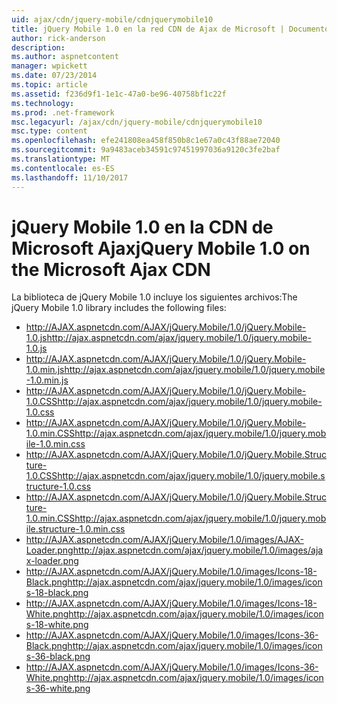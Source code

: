 ```yaml
---
uid: ajax/cdn/jquery-mobile/cdnjquerymobile10
title: jQuery Mobile 1.0 en la red CDN de Ajax de Microsoft | Documentos de Microsoft
author: rick-anderson
description: 
ms.author: aspnetcontent
manager: wpickett
ms.date: 07/23/2014
ms.topic: article
ms.assetid: f236d9f1-1e1c-47a0-be96-40758bf1c22f
ms.technology: 
ms.prod: .net-framework
msc.legacyurl: /ajax/cdn/jquery-mobile/cdnjquerymobile10
msc.type: content
ms.openlocfilehash: efe241808ea458f850b8c1e67a0c43f88ae72040
ms.sourcegitcommit: 9a9483aceb34591c97451997036a9120c3fe2baf
ms.translationtype: MT
ms.contentlocale: es-ES
ms.lasthandoff: 11/10/2017
---
```

<a name="jquery-mobile-10-on-the-microsoft-ajax-cdn"></a><span data-ttu-id="45b91-102">jQuery Mobile 1.0 en la CDN de Microsoft Ajax</span><span class="sxs-lookup"><span data-stu-id="45b91-102">jQuery Mobile 1.0 on the Microsoft Ajax CDN</span></span>
====================
<span data-ttu-id="45b91-103">La biblioteca de jQuery Mobile 1.0 incluye los siguientes archivos:</span><span class="sxs-lookup"><span data-stu-id="45b91-103">The jQuery Mobile 1.0 library includes the following files:</span></span>

- <span data-ttu-id="45b91-104">http://AJAX.aspnetcdn.com/AJAX/jQuery.Mobile/1.0/jQuery.Mobile-1.0.js</span><span class="sxs-lookup"><span data-stu-id="45b91-104">http://ajax.aspnetcdn.com/ajax/jquery.mobile/1.0/jquery.mobile-1.0.js</span></span>
- <span data-ttu-id="45b91-105">http://AJAX.aspnetcdn.com/AJAX/jQuery.Mobile/1.0/jQuery.Mobile-1.0.min.js</span><span class="sxs-lookup"><span data-stu-id="45b91-105">http://ajax.aspnetcdn.com/ajax/jquery.mobile/1.0/jquery.mobile-1.0.min.js</span></span>
- <span data-ttu-id="45b91-106">http://AJAX.aspnetcdn.com/AJAX/jQuery.Mobile/1.0/jQuery.Mobile-1.0.CSS</span><span class="sxs-lookup"><span data-stu-id="45b91-106">http://ajax.aspnetcdn.com/ajax/jquery.mobile/1.0/jquery.mobile-1.0.css</span></span>
- <span data-ttu-id="45b91-107">http://AJAX.aspnetcdn.com/AJAX/jQuery.Mobile/1.0/jQuery.Mobile-1.0.min.CSS</span><span class="sxs-lookup"><span data-stu-id="45b91-107">http://ajax.aspnetcdn.com/ajax/jquery.mobile/1.0/jquery.mobile-1.0.min.css</span></span>
- <span data-ttu-id="45b91-108">http://AJAX.aspnetcdn.com/AJAX/jQuery.Mobile/1.0/jQuery.Mobile.Structure-1.0.CSS</span><span class="sxs-lookup"><span data-stu-id="45b91-108">http://ajax.aspnetcdn.com/ajax/jquery.mobile/1.0/jquery.mobile.structure-1.0.css</span></span>
- <span data-ttu-id="45b91-109">http://AJAX.aspnetcdn.com/AJAX/jQuery.Mobile/1.0/jQuery.Mobile.Structure-1.0.min.CSS</span><span class="sxs-lookup"><span data-stu-id="45b91-109">http://ajax.aspnetcdn.com/ajax/jquery.mobile/1.0/jquery.mobile.structure-1.0.min.css</span></span>
- <span data-ttu-id="45b91-110">http://AJAX.aspnetcdn.com/AJAX/jQuery.Mobile/1.0/images/AJAX-Loader.png</span><span class="sxs-lookup"><span data-stu-id="45b91-110">http://ajax.aspnetcdn.com/ajax/jquery.mobile/1.0/images/ajax-loader.png</span></span>
- <span data-ttu-id="45b91-111">http://AJAX.aspnetcdn.com/AJAX/jQuery.Mobile/1.0/images/Icons-18-Black.png</span><span class="sxs-lookup"><span data-stu-id="45b91-111">http://ajax.aspnetcdn.com/ajax/jquery.mobile/1.0/images/icons-18-black.png</span></span>
- <span data-ttu-id="45b91-112">http://AJAX.aspnetcdn.com/AJAX/jQuery.Mobile/1.0/images/Icons-18-White.png</span><span class="sxs-lookup"><span data-stu-id="45b91-112">http://ajax.aspnetcdn.com/ajax/jquery.mobile/1.0/images/icons-18-white.png</span></span>
- <span data-ttu-id="45b91-113">http://AJAX.aspnetcdn.com/AJAX/jQuery.Mobile/1.0/images/Icons-36-Black.png</span><span class="sxs-lookup"><span data-stu-id="45b91-113">http://ajax.aspnetcdn.com/ajax/jquery.mobile/1.0/images/icons-36-black.png</span></span>
- <span data-ttu-id="45b91-114">http://AJAX.aspnetcdn.com/AJAX/jQuery.Mobile/1.0/images/Icons-36-White.png</span><span class="sxs-lookup"><span data-stu-id="45b91-114">http://ajax.aspnetcdn.com/ajax/jquery.mobile/1.0/images/icons-36-white.png</span></span>
